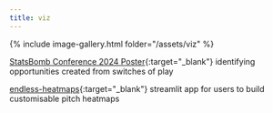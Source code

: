 ```yaml
---
title: viz
---
```

{% include image-gallery.html folder="/assets/viz" %}

[StatsBomb Conference 2024 Poster](/assets/switch_360_poster.pdf){:target="_blank"} identifying opportunities created from switches of play

[endless-heatmaps](https://endless-heatmaps.streamlit.app/){:target="_blank"} streamlit app for users to build customisable pitch heatmaps